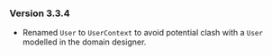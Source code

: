 ﻿### Version 3.3.4

- Renamed `User` to `UserContext` to avoid potential clash with a `User` modelled in the domain designer.
